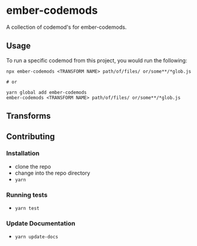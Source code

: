 # ember-codemods


A collection of codemod's for ember-codemods.

## Usage

To run a specific codemod from this project, you would run the following:

```
npx ember-codemods <TRANSFORM NAME> path/of/files/ or/some**/*glob.js

# or

yarn global add ember-codemods
ember-codemods <TRANSFORM NAME> path/of/files/ or/some**/*glob.js
```

## Transforms

<!--TRANSFORMS_START-->
<!--TRANSFORMS_END-->

## Contributing

### Installation

* clone the repo
* change into the repo directory
* `yarn`

### Running tests

* `yarn test`

### Update Documentation

* `yarn update-docs`